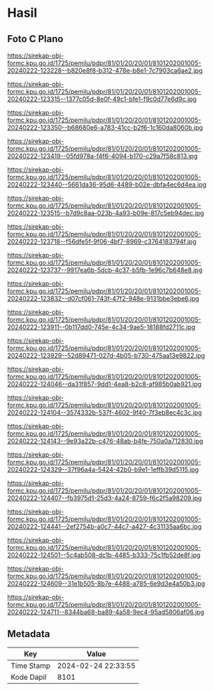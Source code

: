 # Hasil

## Foto C Plano

https://sirekap-obj-formc.kpu.go.id/1725/pemilu/pdpr/81/01/20/20/01/8101202001005-20240222-123228--b820e8f8-b312-478e-b8e1-7c7903ca6ae2.jpg

https://sirekap-obj-formc.kpu.go.id/1725/pemilu/pdpr/81/01/20/20/01/8101202001005-20240222-123315--1377c05d-8e0f-49c1-bfe1-f9c0d77e6d9c.jpg

https://sirekap-obj-formc.kpu.go.id/1725/pemilu/pdpr/81/01/20/20/01/8101202001005-20240222-123350--b68680e6-a783-41cc-b2f6-1c160da8060b.jpg

https://sirekap-obj-formc.kpu.go.id/1725/pemilu/pdpr/81/01/20/20/01/8101202001005-20240222-123419--05fd978a-f4f6-4094-b170-c29a7f58c813.jpg

https://sirekap-obj-formc.kpu.go.id/1725/pemilu/pdpr/81/01/20/20/01/8101202001005-20240222-123440--5661da36-95d6-4489-b02e-dbfa4ec6d4ea.jpg

https://sirekap-obj-formc.kpu.go.id/1725/pemilu/pdpr/81/01/20/20/01/8101202001005-20240222-123515--b7d9c8aa-023b-4a93-b09e-817c5eb94dec.jpg

https://sirekap-obj-formc.kpu.go.id/1725/pemilu/pdpr/81/01/20/20/01/8101202001005-20240222-123718--f56dfe5f-9f06-4bf7-8969-c3764183794f.jpg

https://sirekap-obj-formc.kpu.go.id/1725/pemilu/pdpr/81/01/20/20/01/8101202001005-20240222-123737--9917ea6b-5dcb-4c37-b5fb-1e96c7b648e8.jpg

https://sirekap-obj-formc.kpu.go.id/1725/pemilu/pdpr/81/01/20/20/01/8101202001005-20240222-123832--d07cf061-743f-47f2-948e-9131bbe3ebe6.jpg

https://sirekap-obj-formc.kpu.go.id/1725/pemilu/pdpr/81/01/20/20/01/8101202001005-20240222-123911--0b117dd0-745e-4c34-9ae5-18188fd2711c.jpg

https://sirekap-obj-formc.kpu.go.id/1725/pemilu/pdpr/81/01/20/20/01/8101202001005-20240222-123929--52d89471-027d-4b05-b730-475aa13e9822.jpg

https://sirekap-obj-formc.kpu.go.id/1725/pemilu/pdpr/81/01/20/20/01/8101202001005-20240222-124046--da31f857-9dd1-4ea8-b2c8-af985b0ab921.jpg

https://sirekap-obj-formc.kpu.go.id/1725/pemilu/pdpr/81/01/20/20/01/8101202001005-20240222-124104--3574332b-537f-4602-9f40-7f3eb8ec4c3c.jpg

https://sirekap-obj-formc.kpu.go.id/1725/pemilu/pdpr/81/01/20/20/01/8101202001005-20240222-124143--9e93a22b-c476-48ab-b4fe-750a0a712830.jpg

https://sirekap-obj-formc.kpu.go.id/1725/pemilu/pdpr/81/01/20/20/01/8101202001005-20240222-124329--37f96a4a-5424-42b0-b9e1-1effb39d5115.jpg

https://sirekap-obj-formc.kpu.go.id/1725/pemilu/pdpr/81/01/20/20/01/8101202001005-20240222-124407--fb3975d1-25d3-4a24-8759-f6c2f5a98209.jpg

https://sirekap-obj-formc.kpu.go.id/1725/pemilu/pdpr/81/01/20/20/01/8101202001005-20240222-124441--2ef2754b-a0c7-44c7-a427-4c31135aa6bc.jpg

https://sirekap-obj-formc.kpu.go.id/1725/pemilu/pdpr/81/01/20/20/01/8101202001005-20240222-124501--5c4ab508-dc1b-4485-b333-75c1fb52de8f.jpg

https://sirekap-obj-formc.kpu.go.id/1725/pemilu/pdpr/81/01/20/20/01/8101202001005-20240222-124609--31e1b505-8b7e-4488-a785-6e9d3e4a50b3.jpg

https://sirekap-obj-formc.kpu.go.id/1725/pemilu/pdpr/81/01/20/20/01/8101202001005-20240222-124711--8344ba68-ba89-4a58-9ec4-95ad5806af06.jpg


## Metadata

| Key        | Value               |
| ---------- | ------------------- |
| Time Stamp | 2024-02-24 22:33:55 |
| Kode Dapil | 8101                |



